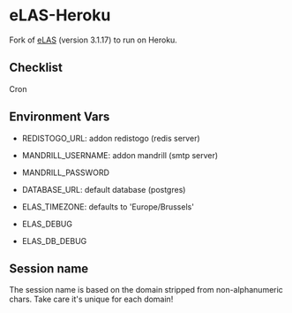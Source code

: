eLAS-Heroku
=====

Fork of [eLAS](http://www.elasproject.org/) (version 3.1.17) to run on Heroku. 


Checklist
---------

Cron 


Environment Vars
------

* REDISTOGO_URL: addon redistogo (redis server)

* MANDRILL_USERNAME: addon mandrill (smtp server)
* MANDRILL_PASSWORD

* DATABASE_URL: default database (postgres)

* ELAS_TIMEZONE: defaults to 'Europe/Brussels'
* ELAS_DEBUG
* ELAS_DB_DEBUG

Session name
-----
The session name is based on the domain stripped from non-alphanumeric chars.
Take care it's unique for each domain!

